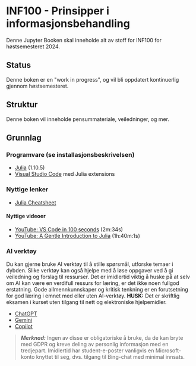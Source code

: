 # INF100 - Prinsipper i informasjonsbehandling

Denne Jupyter Booken skal inneholde alt av stoff for INF100 for høstsemesteret 2024.

## Status

Denne boken er en "work in progress", og vil bli oppdatert kontinuerlig gjennom høstsemesteret.

## Struktur

Denne boken vil inneholde pensummateriale, veiledninger, og mer.

## Grunnlag

### Programvare (se installasjonsbeskrivelsen)

* [Julia](https://julialang.org/) (1.10.5) 
* [Visual Studio Code](https://code.visualstudio.com/) med Julia extensions 

### Nyttige lenker

* [Julia Cheatsheet](https://cheatsheet.juliadocs.org/)
#### Nyttige videoer

* [YouTube: VS Code in 100 seconds](https://youtu.be/KMxo3T_MTvY) (2m:34s)
* [YouTube: A Gentle Introduction to Julia](https://www.youtube.com/watch?v=4igzy3bGVkQ) (1h:40m:1s)

### AI verktøy

Du kan gjerne bruke AI verktøy til å stille spørsmål, utforske temaer i dybden. Slike verktøy kan også hjelpe med å løse oppgaver ved å gi veiledning og forslag til ressurser. Det er imidlertid viktig å huske på at selv om AI kan være en verdifull ressurs for læring, er det ikke noen fullgod erstatning. Gode allmennkunnskaper og kritisk tenkning er en forutsetning for god læring i emnet med eller uten AI-verktøy. __HUSK:__ Det er skriftlig eksamen i kurset uten tilgang til nett og elektroniske hjelpemidler. 

* [ChatGPT](https://chatgpt.com/) 
* [Gemini](https://gemini.google.com/app)
* [Copilot](https://copilot.microsoft.com/)


> **_Merknad:_** Ingen av disse er obligatoriske å bruke, da de kan bryte med GDPR og kreve deling av personlig informasjon med en tredjepart. Imidlertid har student-e-poster vanligvis en Microsoft-konto knyttet til seg, dvs. tilgang til Bing-chat med minimal innsats.

 